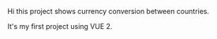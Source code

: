 Hi this project shows currency conversion between countries. 

It's my first project using VUE 2.



